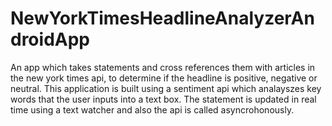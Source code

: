 # NewYorkTimesHeadlineAnalyzerAndroidApp

An app which takes statements and cross references them with articles in the new york times api, to determine if the headline is positive, negative or neutral. This application is built using a sentiment api which analayszes key words that the user inputs into a text box. The statement is updated in real time using a text watcher and also the api is called asyncrohonously.
